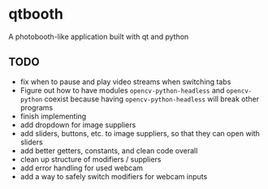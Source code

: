 # qtbooth

A photobooth-like application built with qt and python

## TODO

* fix when to pause and play video streams when switching tabs
* Figure out how to have modules `opencv-python-headless` and `opencv-python` coexist because having `opencv-python-headless` will break other programs
* finish implementing
* add dropdown for image suppliers
* add sliders, buttons, etc. to image suppliers, so that they can open with sliders
* add better getters, constants, and clean code overall
* clean up structure of modifiers / suppliers
* add error handling for used webcam
* add a way to safely switch modifiers for webcam inputs

